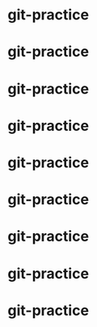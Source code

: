 # git-practice
# git-practice
# git-practice
# git-practice
# git-practice
# git-practice
# git-practice
# git-practice
# git-practice
